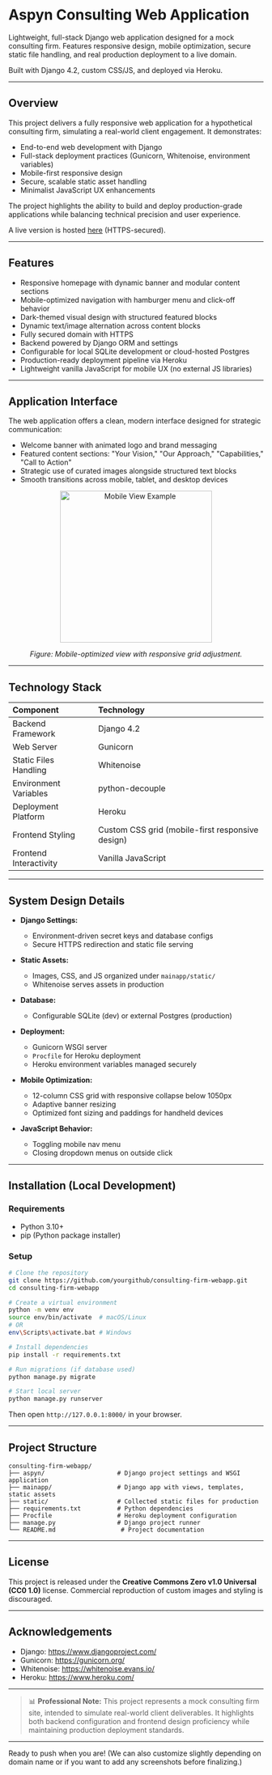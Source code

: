 # Aspyn Consulting Web Application

Lightweight, full-stack Django web application designed for a mock consulting firm.
Features responsive design, mobile optimization, secure static file handling, and real production deployment to a live domain.

Built with Django 4.2, custom CSS/JS, and deployed via Heroku.

---

## Overview

This project delivers a fully responsive web application for a hypothetical consulting firm, simulating a real-world client engagement. It demonstrates:

- End-to-end web development with Django
- Full-stack deployment practices (Gunicorn, Whitenoise, environment variables)
- Mobile-first responsive design
- Secure, scalable static asset handling
- Minimalist JavaScript UX enhancements

The project highlights the ability to build and deploy production-grade applications while balancing technical precision and user experience.

A live version is hosted [here](https://yourdomainhere.com) (HTTPS-secured).

---

## Features

- Responsive homepage with dynamic banner and modular content sections
- Mobile-optimized navigation with hamburger menu and click-off behavior
- Dark-themed visual design with structured featured blocks
- Dynamic text/image alternation across content blocks
- Fully secured domain with HTTPS
- Backend powered by Django ORM and settings
- Configurable for local SQLite development or cloud-hosted Postgres
- Production-ready deployment pipeline via Heroku
- Lightweight vanilla JavaScript for mobile UX (no external JS libraries)

---

## Application Interface

The web application offers a clean, modern interface designed for strategic communication:

- Welcome banner with animated logo and brand messaging
- Featured content sections: "Your Vision," "Our Approach," "Capabilities," "Call to Action"
- Strategic use of curated images alongside structured text blocks
- Smooth transitions across mobile, tablet, and desktop devices

<p align="center">
  <img src="images/mobile_view_example.png" alt="Mobile View Example" width="300"/>
</p>

<p align="center"><em>Figure: Mobile-optimized view with responsive grid adjustment.</em></p>

---

## Technology Stack

| Component             | Technology                                      |
|:----------------------|:------------------------------------------------|
| Backend Framework     | Django 4.2                                       |
| Web Server             | Gunicorn                                         |
| Static Files Handling  | Whitenoise                                       |
| Environment Variables  | python-decouple                                  |
| Deployment Platform    | Heroku                                           |
| Frontend Styling       | Custom CSS grid (mobile-first responsive design) |
| Frontend Interactivity | Vanilla JavaScript                               |

---

## System Design Details

- **Django Settings:**
  - Environment-driven secret keys and database configs
  - Secure HTTPS redirection and static file serving

- **Static Assets:**
  - Images, CSS, and JS organized under `mainapp/static/`
  - Whitenoise serves assets in production

- **Database:**
  - Configurable SQLite (dev) or external Postgres (production)

- **Deployment:**
  - Gunicorn WSGI server
  - `Procfile` for Heroku deployment
  - Heroku environment variables managed securely

- **Mobile Optimization:**
  - 12-column CSS grid with responsive collapse below 1050px
  - Adaptive banner resizing
  - Optimized font sizing and paddings for handheld devices

- **JavaScript Behavior:**
  - Toggling mobile nav menu
  - Closing dropdown menus on outside click

---

## Installation (Local Development)

### Requirements
- Python 3.10+
- pip (Python package installer)

### Setup
```bash
# Clone the repository
git clone https://github.com/yourgithub/consulting-firm-webapp.git
cd consulting-firm-webapp

# Create a virtual environment
python -m venv env
source env/bin/activate  # macOS/Linux
# OR
env\Scripts\activate.bat # Windows

# Install dependencies
pip install -r requirements.txt

# Run migrations (if database used)
python manage.py migrate

# Start local server
python manage.py runserver
```

Then open `http://127.0.0.1:8000/` in your browser.

---

## Project Structure

```
consulting-firm-webapp/
├── aspyn/                    # Django project settings and WSGI application
├── mainapp/                  # Django app with views, templates, static assets
├── static/                   # Collected static files for production
├── requirements.txt          # Python dependencies
├── Procfile                  # Heroku deployment configuration
├── manage.py                 # Django project runner
└── README.md                  # Project documentation
```

---

## License

This project is released under the **Creative Commons Zero v1.0 Universal (CC0 1.0)** license.
Commercial reproduction of custom images and styling is discouraged.

---

## Acknowledgements

- Django: https://www.djangoproject.com/
- Gunicorn: https://gunicorn.org/
- Whitenoise: https://whitenoise.evans.io/
- Heroku: https://www.heroku.com/

---

> 📊 **Professional Note:** This project represents a mock consulting firm site, intended to simulate real-world client deliverables. It highlights both backend configuration and frontend design proficiency while maintaining production deployment standards.

---

Ready to push when you are! (We can also customize slightly depending on domain name or if you want to add any screenshots before finalizing.)

